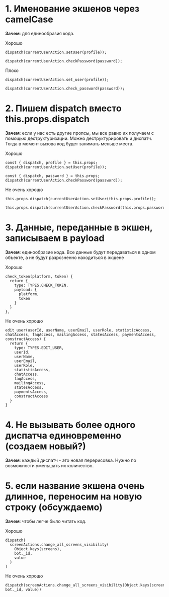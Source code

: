 # 1. Именование экшенов через camelCase

**Зачем**: для единообразия кода.

Хорошо
```
dispatch(currentUserAction.setUser(profile));

dispatch(currentUserAction.checkPassword(password));
```

Плохо
```
dispatch(currentUserAction.set_user(profile));

dispatch(currentUserAction.check_password(password));
```

# 2. Пишем dispatch вместо this.props.dispatch

**Зачем**: если у нас есть другие пропсы, мы все равно их получаем с помощью деструктуризации. Можно деструктурировать и диспатч. Тогда в момент вызова код будет занимать меньше места.

Хорошо
```
const { dispatch, profile } = this.props;
dispatch(currentUserAction.setUser(profile));

const { dispatch, password } = this.props;
dispatch(currentUserAction.checkPassword(password));
```

Не очень хорошо
```
this.props.dispatch(currentUserAction.setUser(this.props.profile));

this.props.dispatch(currentUserAction.checkPassword(this.props.password));
```

# 3. Данные, переданные в экшен, записываем в payload

**Зачем**: единообразие кода. Все данные будут передаваться в одном объекте, а не будут разрозненно находиться в экшене

Хорошо
```
check_token(platform, token) {
  return { 
    type: TYPES.CHECK_TOKEN,
    payload: {
      platform,
      token
    }
  }
},
```

Не очень хорошо
```
edit_user(userId, userName, userEmail, userRole, statisticAccess, chatAccess, faqAccess, mailingAccess, statesAccess, paymentsAccess, constructAccess) {
  return { 
    type: TYPES.EDIT_USER, 
    userId, 
    userName, 
    userEmail, 
    userRole, 
    statisticAccess, 
    chatAccess, 
    faqAccess, 
    mailingAccess, 
    statesAccess, 
    paymentsAccess, 
    constructAccess 
  }
}
```

# 4. Не вызывать более одного диспатча единовременно (создаем новый?)

**Зачем**: каждый диспатч - это новая перерисовка. Нужно по возможности уменьшать их количество.

# 5. если название экшена очень длинное, переносим на новую строку (обсуждаемо)

**Зачем**: чтобы легче было читать код.

Хорошо
```
dispatch(
  screenActions.change_all_screens_visibility(
    Object.keys(screens), 
    bot._id, 
    value
  )
)
```

Не очень хорошо
```
dispatch(screenActions.change_all_screens_visibility(Object.keys(screens), bot._id, value))
```